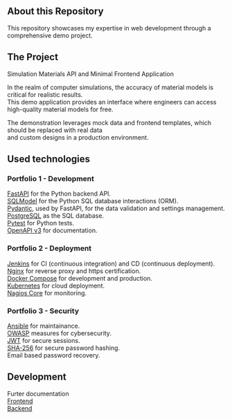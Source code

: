 <h2>About this Repository</h2>

This repository showcases my expertise in web development through a comprehensive demo project.

<h2>The Project</h2>

Simulation Materials API and Minimal Frontend Application</br>

In the realm of computer simulations, the accuracy of material models is critical for realistic results.</br>
This demo application provides an interface where engineers can access high-quality material models for free.</br>

The demonstration leverages mock data and frontend templates, which should be replaced with real data</br> 
and custom designs in a production environment.

<h2>Used technologies</h2>


<h3>Portfolio 1 - Development</h3>

[FastAPI](https://fastapi.tiangolo.com) for the Python backend API.</br>
[SQLModel](https://sqlmodel.tiangolo.com) for the Python SQL database interactions (ORM).</br>
[Pydantic](https://docs.pydantic.dev), used by FastAPI, for the data validation and settings management.</br>
[PostgreSQL](https://www.postgresql.org) as the SQL database.</br>
[Pytest](https://docs.pytest.org/) for Python tests.</br>
[OpenAPI v3](https://spec.openapis.org/oas/v3.1.0) for documentation.</br>


<h3>Portfolio 2 - Deployment</h3>

[Jenkins](https://www.jenkins.io/) for CI (continuous integration) and CD (continuous deployment).</br>
[Nginx](https://nginx.org/en/) for reverse proxy and https certification.</br>
[Docker Compose](https://www.docker.com) for development and production.</br>
[Kubernetes](https://microk8s.io/) for cloud deployment.</br>
[Nagios Core](https://www.nagios.org/) for monitoring.</br>


<h3>Portfolio 3 - Security</h3>

[Ansible](https://www.ansible.com/) for maintainance.</br>
[OWASP](https://owasp.org/) measures for cybersecurity.</br>
[JWT](https://jwt.io/) for secure sessions. </br>
[SHA-256](https://en.wikipedia.org/wiki/SHA-2) for secure password hashing.</br>
Email based password recovery.</br>

<h2>Development</h2>

Furter documentation</br>
[Frontend](https://github.com/zozitak/portfolio_1/blob/main/frontend/README.md)</br>
[Backend](https://github.com/zozitak/portfolio_1/blob/main/backend/README.md)</br>
